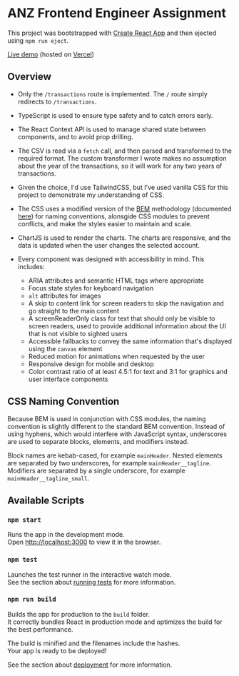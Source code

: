 # ANZ Frontend Engineer Assignment

This project was bootstrapped with [Create React App](https://github.com/facebook/create-react-app) and then ejected using `npm run eject`.

[Live demo](https://anz-fe-assignment.vercel.app/) (hosted on [Vercel](https://vercel.com/))

## Overview

-   Only the `/transactions` route is implemented. The `/` route simply redirects to `/transactions`.
-   TypeScript is used to ensure type safety and to catch errors early.

-   The React Context API is used to manage shared state between components, and to avoid prop drilling.

-   The CSV is read via a `fetch` call, and then parsed and transformed to the required format. The custom transformer I wrote makes no assumption about the year of the transactions, so it will work for any two years of transactions.

-   Given the choice, I'd use TailwindCSS, but I've used vanilla CSS for this project to demonstrate my understanding of CSS.

-   The CSS uses a modified version of the [BEM](http://getbem.com/) methodology (documented [here](#css-naming-convention)) for naming conventions, alonsgide CSS modules to prevent conflicts, and make the styles easier to maintain and scale.

-   ChartJS is used to render the charts. The charts are responsive, and the data is updated when the user changes the selected account.

-   Every component was designed with accessibility in mind. This includes:
    -   ARIA attributes and semantic HTML tags where appropriate
    -   Focus state styles for keyboard navigation
    -   `alt` attributes for images
    -   A skip to content link for screen readers to skip the navigation and go straight to the main content
    -   A screenReaderOnly class for text that should only be visible to screen readers, used to provide additional information about the UI that is not visible to sighted users
    -   Accessible fallbacks to convey the same information that's displayed using the `canvas` element
    -   Reduced motion for animations when requested by the user
    -   Responsive design for mobile and desktop
    -   Color contrast ratio of at least 4.5:1 for text and 3:1 for graphics and user interface components

## CSS Naming Convention

Because BEM is used in conjunction with CSS modules, the naming convention is slightly different to the standard BEM convention. Instead of using hyphens, which would interfere with JavaScript syntax, underscores are used to separate blocks, elements, and modifiers instead.

Block names are kebab-cased, for example `mainHeader`. Nested elements are separated by two underscores, for example `mainHeader__tagline`. Modifiers are separated by a single underscore, for example `mainHeader__tagline_small`.

## Available Scripts

### `npm start`

Runs the app in the development mode.\
Open [http://localhost:3000](http://localhost:3000) to view it in the browser.

### `npm test`

Launches the test runner in the interactive watch mode.\
See the section about [running tests](https://facebook.github.io/create-react-app/docs/running-tests) for more information.

### `npm run build`

Builds the app for production to the `build` folder.\
It correctly bundles React in production mode and optimizes the build for the best performance.

The build is minified and the filenames include the hashes.\
Your app is ready to be deployed!

See the section about [deployment](https://facebook.github.io/create-react-app/docs/deployment) for more information.
